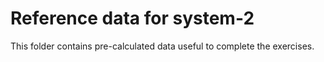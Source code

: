 # Reference data for system-2
This folder contains pre-calculated data useful to complete the exercises.
